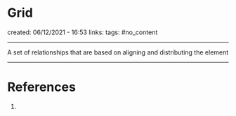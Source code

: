 # Grid
created: 06/12/2021 - 16:53
links:
tags: #no_content

---

A set of relationships that are based on aligning and distributing the element

---

# References
1. 